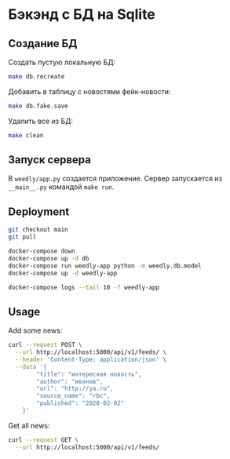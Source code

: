 # Бэкэнд с БД на Sqlite

## Создание БД

Создать пустую локальную БД:

```bash
make db.recreate
```

Добавить в таблицу с новостями фейк-новости:

```bash
make db.fake.save
```

Удалить все из БД:

```bash
make clean
```

## Запуск сервера

В `weedly/app.py` создается приложение.
Сервер запускается из `__main__.py` командой `make run`.

## Deployment

```bash
git checkout main
git pull

docker-compose down
docker-compose up -d db
docker-compose run weedly-app python -m weedly.db.model
docker-compose up -d weedly-app

docker-compose logs --tail 10 -f weedly-app
```

## Usage

Add some news:

```bash
curl --request POST \
  --url http://localhost:5000/api/v1/feeds/ \
  --header 'Content-Type: application/json' \
  --data '{
        "title": "интересная новость",
        "author": "иванов",
        "url": "http://ya.ru",
        "source_name": "rbc",
        "published": "2020-02-02"
    }'
```

Get all news:

```bash
curl --request GET \
  --url http://localhost:5000/api/v1/feeds/
```
